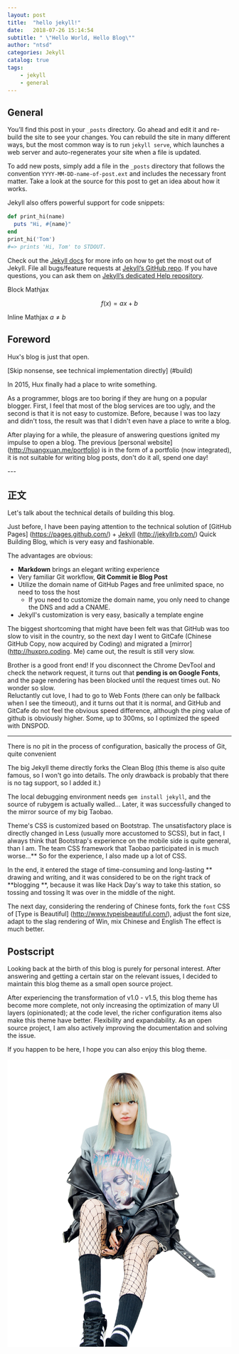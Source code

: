 ```yaml
---
layout: post
title:  "hello jekyll!"
date:   2018-07-26 15:14:54
subtitle: " \"Hello World, Hello Blog\""
author: "ntsd"
categories: Jekyll
catalog: true
tags:
    - jekyll
    - general
---
```


## General
You’ll find this post in your `_posts` directory. Go ahead and edit it and re-build the site to see your changes. You can rebuild the site in many different ways, but the most common way is to run `jekyll serve`, which launches a web server and auto-regenerates your site when a file is updated.

To add new posts, simply add a file in the `_posts` directory that follows the convention `YYYY-MM-DD-name-of-post.ext` and includes the necessary front matter. Take a look at the source for this post to get an idea about how it works.

Jekyll also offers powerful support for code snippets:

```ruby
def print_hi(name)
  puts "Hi, #{name}"
end
print_hi('Tom')
#=> prints 'Hi, Tom' to STDOUT.
```

Check out the [Jekyll docs][jekyll] for more info on how to get the most out of Jekyll. File all bugs/feature requests at [Jekyll’s GitHub repo][jekyll-gh]. If you have questions, you can ask them on [Jekyll’s dedicated Help repository][jekyll-help].

[jekyll]:      http://jekyllrb.com
[jekyll-gh]:   https://github.com/jekyll/jekyll
[jekyll-help]: https://github.com/jekyll/jekyll-help

Block Mathjax 

$$
f(x) = ax + b
$$

Inline Mathjax $a \neq b$


## Foreword

Hux's blog is just that open.

[Skip nonsense, see technical implementation directly] (#build) 



In 2015, Hux finally had a place to write something.


As a programmer, blogs are too boring if they are hung on a popular blogger. First, I feel that most of the blog services are too ugly, and the second is that it is not easy to customize. Before, because I was too lazy and didn't toss, the result was that I didn't even have a place to write a blog.

After playing for a while, the pleasure of answering questions ignited my impulse to open a blog. The previous [personal website] (http://huangxuan.me/portfolio) is in the form of a portfolio (now integrated), it is not suitable for writing blog posts, don't do it all, spend one day!


<p id = "build"></p>
---

## 正文

Let's talk about the technical details of building this blog.  

Just before, I have been paying attention to the technical solution of [GitHub Pages] (https://pages.github.com/) + [Jekyll] (http://jekyllrb.com/) Quick Building Blog, which is very easy and fashionable.

The advantages are obvious:

* **Markdown** brings an elegant writing experience
* Very familiar Git workflow, **Git Commit ie Blog Post**
* Utilize the domain name of GitHub Pages and free unlimited space, no need to toss the host
	* If you need to customize the domain name, you only need to change the DNS and add a CNAME. 
* Jekyll's customization is very easy, basically a template engine


The biggest shortcoming that might have been felt was that GitHub was too slow to visit in the country, so the next day I went to GitCafe (Chinese GitHub Copy, now acquired by Coding) and migrated a [mirror] (http://huxpro.coding. Me) came out, the result is still very slow.

Brother is a good front end! If you disconnect the Chrome DevTool and check the network request, it turns out that **pending is on Google Fonts**, and the page rendering has been blocked until the request times out. No wonder so slow.  
Reluctantly cut love, I had to go to Web Fonts (there can only be fallback when I see the timeout), and it turns out that it is normal, and GitHub and GitCafe do not feel the obvious speed difference, although the ping value of github is obviously higher. Some, up to 300ms, so I optimized the speed with DNSPOD.



---

There is no pit in the process of configuration, basically the process of Git, quite convenient

The big Jekyll theme directly forks the Clean Blog (this theme is also quite famous, so I won't go into details. The only drawback is probably that there is no tag support, so I added it.)

The local debugging environment needs `gem install jekyll`, and the source of rubygem is actually walled... Later, it was successfully changed to the mirror source of my big Taobao.

Theme's CSS is customized based on Bootstrap. The unsatisfactory place is directly changed in Less (usually more accustomed to SCSS), but in fact, I always think that Bootstrap's experience on the mobile side is quite general, than I am. The team CSS framework that Taobao participated in is much worse...** So for the experience, I also made up a lot of CSS.

In the end, it entered the stage of time-consuming and long-lasting ** drawing and writing, and it was considered to be on the right track of **blogging **, because it was like Hack Day's way to take this station, so tossing and tossing It was over in the middle of the night.

The next day, considering the rendering of Chinese fonts, fork the `font` CSS of [Type is Beautiful] (http://www.typeisbeautiful.com/), adjust the font size, adapt to the slag rendering of Win, mix Chinese and English The effect is much better.


## Postscript

Looking back at the birth of this blog is purely for personal interest. After answering and getting a certain star on the relevant issues, I decided to maintain this blog theme as a small open source project.

After experiencing the transformation of v1.0 - v1.5, this blog theme has become more complete, not only increasing the optimization of many UI layers (opinionated); at the code level, the richer configuration items also make this theme have better. Flexibility and expandability. As an open source project, I am also actively improving the documentation and solving the issue.

If you happen to be here, I hope you can also enjoy this blog theme.





![lisa](/img/lisa_png_by_lexmimieux-dampnyi.png)

